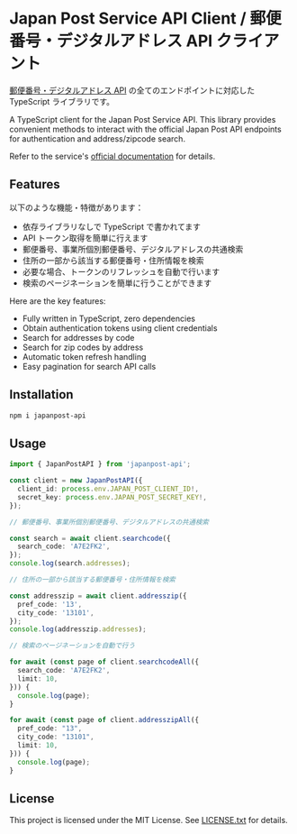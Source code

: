 # Japan Post Service API Client / 郵便番号・デジタルアドレス API クライアント

[郵便番号・デジタルアドレス API](https://lp-api.da.pf.japanpost.jp/) の全てのエンドポイントに対応した TypeScript ライブラリです。

A TypeScript client for the Japan Post Service API. This library provides convenient methods to interact with the official Japan Post API endpoints for authentication and address/zipcode search.

Refer to the service's [official documentation](https://lp-api.da.pf.japanpost.jp/) for details.

## Features

以下のような機能・特徴があります：

- 依存ライブラリなしで TypeScript で書かれてます
- API トークン取得を簡単に行えます
- 郵便番号、事業所個別郵便番号、デジタルアドレスの共通検索
- 住所の一部から該当する郵便番号・住所情報を検索
- 必要な場合、トークンのリフレッシュを自動で行います
- 検索のページネーションを簡単に行うことができます

Here are the key features:

- Fully written in TypeScript, zero dependencies
- Obtain authentication tokens using client credentials
- Search for addresses by code
- Search for zip codes by address
- Automatic token refresh handling
- Easy pagination for search API calls

## Installation

```bash
npm i japanpost-api
```

## Usage

```typescript
import { JapanPostAPI } from 'japanpost-api';

const client = new JapanPostAPI({
  client_id: process.env.JAPAN_POST_CLIENT_ID!,
  secret_key: process.env.JAPAN_POST_SECRET_KEY!,
});

// 郵便番号、事業所個別郵便番号、デジタルアドレスの共通検索

const search = await client.searchcode({
  search_code: 'A7E2FK2',
});
console.log(search.addresses);

// 住所の一部から該当する郵便番号・住所情報を検索

const addresszip = await client.addresszip({
  pref_code: '13',
  city_code: '13101',
});
console.log(addresszip.addresses);

// 検索のページネーションを自動で行う

for await (const page of client.searchcodeAll({
  search_code: 'A7E2FK2',
  limit: 10,
})) {
  console.log(page);
}

for await (const page of client.addresszipAll({
  pref_code: "13",
  city_code: "13101",
  limit: 10,
})) {
  console.log(page);
}
```

## License

This project is licensed under the MIT License. See [LICENSE.txt](LICENSE.txt) for details.
